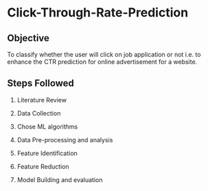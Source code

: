 # Click-Through-Rate-Prediction

## Objective

To classify whether the user will click on job application or not i.e. to enhance the CTR prediction for online advertisement for a website.

## Steps Followed

1. Literature Review

2. Data Collection

3. Chose ML algorithms

4. Data Pre-processing and analysis

5. Feature Identification

6. Feature Reduction

7. Model Building and evaluation


